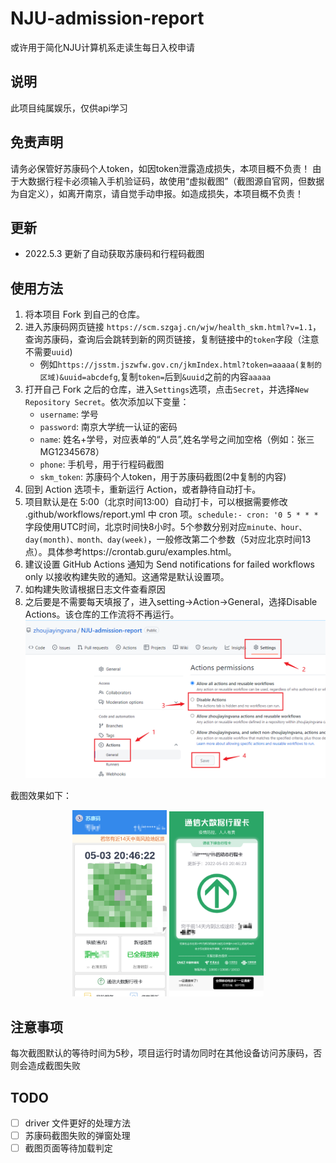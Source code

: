 # NJU-admission-report
或许用于简化NJU计算机系走读生每日入校申请
## 说明
此项目纯属娱乐，仅供api学习
## 免责声明
请务必保管好苏康码个人token，如因token泄露造成损失，本项目概不负责！
由于大数据行程卡必须输入手机验证码，故使用“虚拟截图”（截图源自官网，但数据为自定义），如离开南京，请自觉手动申报。如造成损失，本项目概不负责！
## 更新
- 2022.5.3 更新了自动获取苏康码和行程码截图
##  使用方法
1. 将本项目 Fork 到自己的仓库。
2. 进入苏康码网页链接 `https://scm.szgaj.cn/wjw/health_skm.html?v=1.1`，查询苏康码，查询后会跳转到新的网页链接，复制链接中的`token`字段（注意不需要`uuid`)
   - 例如`https://jsstm.jszwfw.gov.cn/jkmIndex.html?token=aaaaa(复制的区域)&uuid=abcdefg`,复制`token=`后到`&uuid`之前的内容`aaaaa`
3. 打开自己 Fork 之后的仓库，进入`Settings`选项，点击`Secret`，并选择`New Repository Secret`。依次添加以下变量：
    - `username`: 学号
    - `password`: 南京大学统一认证的密码
    - `name`: 姓名+学号，对应表单的“人员”,姓名学号之间加空格（例如：张三 MG12345678）
    - `phone`: 手机号，用于行程码截图
    - `skm_token`: 苏康码个人token，用于苏康码截图(2中复制的内容)
4. 回到 Action 选项卡，重新运行 Action，或者静待自动打卡。
5. 项目默认是在 5:00（北京时间13:00）自动打卡，可以根据需要修改 .github/workflows/report.yml 中 cron 项。`schedule:- cron: '0 5 * * *`字段使用UTC时间，北京时间快8小时。5个参数分别对应`minute、hour、day(month)、month、day(week)`，一般修改第二个参数（5对应北京时间13点）。具体参考https://crontab.guru/examples.html。
6. 建议设置 GitHub Actions 通知为 Send notifications for failed workflows only 以接收构建失败的通知。这通常是默认设置项。
7. 如构建失败请根据日志文件查看原因
8. 之后要是不需要每天填报了，进入setting->Action->General，选择Disable Actions。该仓库的工作流将不再运行。
![](./assets/snipaste_01.png?)

截图效果如下：
<div align="center">
<img src="./assets/snipaste_02.png" width="30%">
<img src="./assets/snipaste_03.png" width="30%">
</div>

## 注意事项
每次截图默认的等待时间为5秒，项目运行时请勿同时在其他设备访问苏康码，否则会造成截图失败
## TODO
- [ ] driver 文件更好的处理方法
- [ ] 苏康码截图失败的弹窗处理
- [ ] 截图页面等待加载判定
